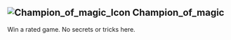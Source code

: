 ## ![Champion_of_magic_Icon](https://raw.githubusercontent.com/1IlIl/wikidata/main/achievement_icons/Champion_of_magic.png) Champion_of_magic





Win a rated game. No secrets or tricks here.

